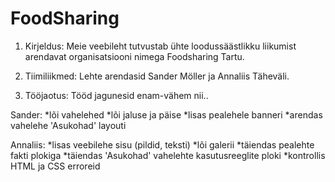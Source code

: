 # FoodSharing

1. Kirjeldus:
Meie veebileht tutvustab ühte loodussäästlikku liikumist arendavat organisatsiooni nimega Foodsharing Tartu.

2. Tiimiliikmed:
Lehte arendasid Sander Möller ja Annaliis Täheväli.


3. Tööjaotus:
Tööd jagunesid enam-vähem nii..

Sander:
*lõi vahelehed
*lõi jaluse ja päise
*lisas pealehele banneri
*arendas vahelehe 'Asukohad' layouti


Annaliis:
*lisas veebilehe sisu (pildid, teksti)
*lõi galerii
*täiendas pealehte fakti plokiga
*täiendas 'Asukohad' vahelehte kasutusreeglite ploki
*kontrollis HTML ja CSS erroreid